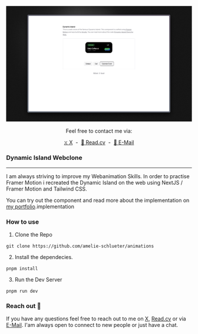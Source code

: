 <img src="src/opengraph-image.png" alt="preview-image">

<div style="text-align: center; width: 100%;">
  <p>Feel free to contact me via:</p>
  <div style="display: flex; align-items: center; justify-content: center; gap: .5rem;">
    <a style="text-decoration: underline" href="https://twitter.com/amelieschltr">𝚡 X</a>
    -
    <a style="text-decoration: underline" href="https://read.cv/amelieschltr">📑 Read.cv</a>
    -
    <a style="text-decoration: underline" href="mailto:as@amelieschlueter.com">📧 E-Mail</a>
  </div>
</div>

### Dynamic Island Webclone

---

I am always striving to improve my Webanimation Skills. In order to practise Framer Motion i recreated the Dynamic Island on the web using NextJS / Framer Motion and Tailwind CSS.

You can try out the component and read more about the implementation on [my portfolio](https://amelieschlueter.com/interactions/dynamic-island).implementation

### How to use

1. Clone the Repo

```
git clone https://github.com/amelie-schlueter/animations
```

2. Install the dependecies.

```
pnpm install
```

3. Run the Dev Server

```
pnpm run dev
```

### Reach out 📢

If you have any questions feel free to reach out to me on [X](https://twitter.com/amelieschltr), [Read.cv](https://read.cv/amelieschltr) or via [E-Mail](mailto:as@amelieschlueter.com). I'am always open to connect to new people or just have a chat.
